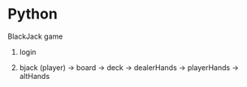 # Python

BlackJack game

1. login

2. bjack (player)
      -> board
      -> deck
      -> dealerHands
      -> playerHands
      -> altHands